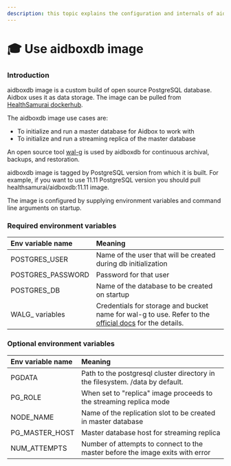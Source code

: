 ```yaml
---
description: this topic explains the configuration and internals of aidboxdb image
---
```


# 🎓 Use aidboxdb image

### Introduction

aidboxdb image is a custom build of open source PostgreSQL database. Aidbox uses it as data storage. The image can be pulled from [HealthSamurai dockerhub](https://hub.docker.com/r/healthsamurai/aidboxdb/tags?page=1&ordering=last_updated). 

The aidboxdb image use cases are:

* To initialize and run a master database for Aidbox to work with
* To initialize and run a streaming replica of the master database

An open source tool [wal-g](https://github.com/wal-g/wal-g) is used by aidboxdb for continuous archival, backups, and restoration.

aidboxdb image is tagged by PostgreSQL version from which it is built. For example, if you want to use 11.11 PostgreSQL version you should pull healthsamurai/aidboxdb:11.11 image.

The image is configured by supplying environment variables and command line arguments on startup.

### Required environment variables

| Env variable name | Meaning |
| :--- | :--- |
| POSTGRES\_USER | Name of the user that will be created during db initialization |
| POSTGRES\_PASSWORD | Password for that user |
| POSTGRES\_DB | Name of the database to be created on startup |
| WALG\_ variables | Credentials for storage and bucket name for wal-g to use. Refer to the [official docs](https://github.com/wal-g/wal-g#configuration) for the details. |

### Optional environment variables

| Env variable name | Meaning |
| :--- | :--- |
| PGDATA | Path to the postgresql cluster directory in the filesystem. /data by default. |
| PG\_ROLE | When set to "replica" image proceeds to the streaming replica mode |
| NODE\_NAME | Name of the replication slot to be created in master database |
| PG\_MASTER\_HOST | Master database host for streaming replica |
| NUM\_ATTEMPTS | Number of attempts to connect to the master before the image exits with error |

